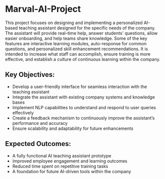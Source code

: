 # Marval-AI-Project
This project focuses on designing and implementing a personalized AI-based teaching assistant designed for the specific needs of the company. The assistant will provide real-time help, answer students' questions, allow easier onboarding, and help teams share knowledge. Some of the key features are interactive learning modules, auto-response for common questions, and personalized skill enhancement recommendations. It is intended to increase what staff can accomplish, ensure training is more effective, and establish a culture of continuous learning within the company.

## Key Objectives:
- Develop a user-friendly interface for seamless interaction with the teaching assistant
- Integrate the assistant with existing company systems and knowledge bases
- Implement NLP capabilities to understand and respond to user queries effectively
- Create a feedback mechanism to continuously improve the assistant’s performance and accuracy
- Ensure scalability and adaptability for future enhancements

## Expected Outcomes:
- A fully functional AI teaching assistant prototype
- Improved employee engagement and learning outcomes
- Reduced time spent on repetitive training tasks
- A foundation for future AI-driven tools within the company

